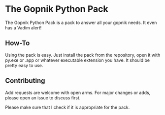 # The Gopnik Python Pack

The Gopnik Python Pack is a pack to answer all your gopnik needs.
It even has a Vadim alert!

## How-To

Using the pack is easy. Just install the pack from the repository,
open it with py.exe or .app or whatever executable extension you have.
It should be pretty easy to use.

## Contributing

Add requests are welcome with open arms. For major changes or adds,
please open an issue to discuss first.

Please make sure that I check if it is appropriate for the pack.
